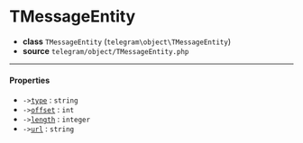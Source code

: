 # TMessageEntity

- **class** `TMessageEntity` (`telegram\object\TMessageEntity`)
- **source** `telegram/object/TMessageEntity.php`

---

#### Properties

- `->`[`type`](#prop-type) : `string`
- `->`[`offset`](#prop-offset) : `int`
- `->`[`length`](#prop-length) : `integer`
- `->`[`url`](#prop-url) : `string`
